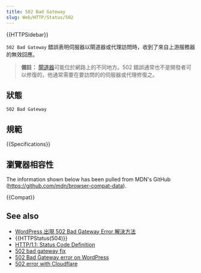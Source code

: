 ```yaml
---
title: 502 Bad Gateway
slug: Web/HTTP/Status/502
---
```


{{HTTPSidebar}}

`502 Bad Gateway` 錯誤表明伺服器以閘道器或代理訪問時，收到了來自上游服務器的無效回應。

> **備註：** [閘道器](https://zh.wikipedia.org/wiki/閘道器)可能位於網路上的不同地方。502 錯誤通常也不是開發者可以修復的，他通常需要在要訪問的的伺服器或代理修復之。

## 狀態

```plain
502 Bad Gateway
```

## 規範

{{Specifications}}

## 瀏覽器相容性

The information shown below has been pulled from MDN's GitHub (<https://github.com/mdn/browser-compat-data>).

{{Compat}}

## See also

- [WordPress 出現 502 Bad Gateway Error 解決方法](https://techmoon.xyz/502-bad-gateway-error-fix-wordpress/)
- {{HTTPStatus(504)}}
- [HTTP/1.1: Status Code Definition](https://www.w3.org/Protocols/rfc2616/rfc2616-sec10.html)
- [502 bad gateway fix](https://www.exai.com/blog/502-bad-gateway)
- [502 Bad Gateway error on WordPress](https://kinsta.com/blog/502-bad-gateway/)
- [502 error with Cloudflare](https://support.cloudflare.com/hc/en-us/articles/115003011431#502504error)
